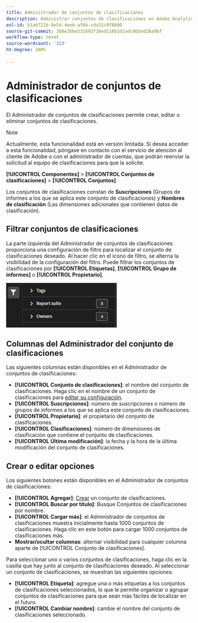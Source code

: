 ```yaml
---
title: Administrador de conjuntos de clasificaciones
description: Administrar conjuntos de clasificaciones en Adobe Analytics.
exl-id: b1a6721b-8e5d-4ee6-af6b-cda31c9f8b00
source-git-commit: 3b0e2bbe531692f26ed118b1d2adc0b5ed28a9bf
workflow-type: tm+mt
source-wordcount: '323'
ht-degree: 100%

---
```


# Administrador de conjuntos de clasificaciones

El Administrador de conjuntos de clasificaciones permite crear, editar o eliminar conjuntos de clasificaciones.

>[!NOTE]
>
>Actualmente, esta funcionalidad está en versión limitada. Si desea acceder a esta funcionalidad, póngase en contacto con el servicio de atención al cliente de Adobe o con el administrador de cuentas, que podrán reenviar la solicitud al equipo de clasificaciones para que la solicite.

**[!UICONTROL Componentes]** > **[!UICONTROL Conjuntos de clasificaciones]** > **[!UICONTROL Conjuntos]**

Los conjuntos de clasificaciones constan de **Suscripciones** (Grupos de informes a los que se aplica este conjunto de clasificaciones) y **Nombres de clasificación** (Las dimensiones adicionales que contienen datos de clasificación).

## Filtrar conjuntos de clasificaciones

La parte izquierda del Administrador de conjuntos de clasificaciones proporciona una configuración de filtro para localizar el conjunto de clasificaciones deseado. Al hacer clic en el icono de filtro, se alterna la visibilidad de la configuración del filtro. Puede filtrar los conjuntos de clasificaciones por **[!UICONTROL Etiquetas]**, **[!UICONTROL Grupo de informes]** o **[!UICONTROL Propietario]**.

![Filtros del conjunto de clasificaciones](../assets/classification-set-filters.png)

## Columnas del Administrador del conjunto de clasificaciones

Las siguientes columnas están disponibles en el Administrador de conjuntos de clasificaciones:

* **[!UICONTROL Conjunto de clasificaciones]**: el nombre del conjunto de clasificaciones. Haga clic en el nombre de un conjunto de clasificaciones para [editar su configuración](settings.md).
* **[!UICONTROL Suscripciones]**: número de suscripciones o número de grupos de informes a los que se aplica este conjunto de clasificaciones.
* **[!UICONTROL Propietario]**: el propietario del conjunto de clasificaciones.
* **[!UICONTROL Clasificaciones]**: número de dimensiones de clasificación que contiene el conjunto de clasificaciones.
* **[!UICONTROL Última modificación]**: la fecha y la hora de la última modificación del conjunto de clasificaciones.

## Crear o editar opciones

Los siguientes botones están disponibles en el Administrador de conjuntos de clasificaciones:

* **[!UICONTROL Agregar]**: [Crear](create.md) un conjunto de clasificaciones.
* **[!UICONTROL Buscar por título]**: Busque Conjuntos de clasificaciones por nombre.
* **[!UICONTROL Cargar más]**: el Administrador de conjuntos de clasificaciones muestra inicialmente hasta 1000 conjuntos de clasificaciones. Haga clic en este botón para cargar 1000 conjuntos de clasificaciones más.
* **Mostrar/ocultar columnas**: alternar visibilidad para cualquier columna aparte de [!UICONTROL Conjunto de clasificaciones].

Para seleccionar uno o varios conjuntos de clasificaciones, haga clic en la casilla que hay junto al conjunto de clasificaciones deseado. Al seleccionar un conjunto de clasificaciones, se muestran las siguientes opciones:

* **[!UICONTROL Etiqueta]**: agregue una o más etiquetas a los conjuntos de clasificaciones seleccionados, lo que le permite organizar o agrupar conjuntos de clasificaciones para que sean más fáciles de localizar en el futuro.
* **[!UICONTROL Cambiar nombre]**: cambie el nombre del conjunto de clasificaciones seleccionado.
